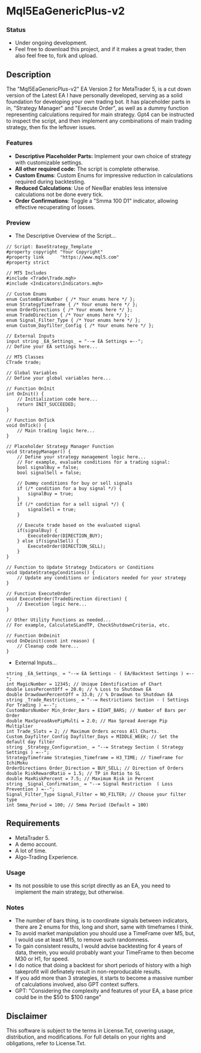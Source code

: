 # Mql5EaGenericPlus-v2

### Status
- Under ongoing development. 
- Feel free to download this project, and if it makes a great trader, then also feel free to, fork and upload.

## Description
The "Mql5EaGenericPlus-v2" EA Version 2 for MetaTrader 5, is a cut down version of the Latest EA I have personally developed, serving as a solid foundation for developing your own trading bot. It has placeholder parts in in, "Strategy Manager" and "Execute Order", as well as a dummy function representing calculations required for main strategy. Gpt4 can be instructed to inspect the script, and then implement any combinations of main trading strategy, then fix the leftover issues. 

### Features
- **Descriptive Placeholder Parts:** Implement your own choice of strategy with customizable settings.
- **All other required code:** The script is complete otherwise.
- **Custom Enums**: Custom Enums for impressive reduction in calculations required during backtesting.  
- **Reduced Calculations**: Use of NewBar enables less intensive calculations not be done every tick. 
- **Order Confirmations**: Toggle a "Smma 100 D1" indicator, allowing effective recuperating of losses. 

### Preview
- The Descriptive Overview of the Script...
```
// Script: BaseStrategy_Template
#property copyright "Your Copyright"
#property link      "https://www.mql5.com"
#property strict

// MT5 Includes
#include <Trade\Trade.mqh>
#include <Indicators\Indicators.mqh>

// Custom Enums
enum CustomBarsNumber { /* Your enums here */ };
enum StrategyTimeframe { /* Your enums here */ };
enum OrderDirections { /* Your enums here */ };
enum TradeDirection { /* Your enums here */ };
enum Signal_Filter_Type { /* Your enums here */ };
enum Custom_Dayfilter_Config { /* Your enums here */ };

// External Inputs
input string _EA_Settings_ = "--= EA Settings =--";
// Define your EA settings here...

// MT5 Classes
CTrade trade;

// Global Variables
// Define your global variables here...

// Function OnInit
int OnInit() {
    // Initialization code here...
    return INIT_SUCCEEDED;
}

// Function OnTick
void OnTick() {
    // Main trading logic here...
}

// Placeholder Strategy Manager Function
void StrategyManager() {
    // Define your strategy management logic here...
    // For example, evaluate conditions for a trading signal:
    bool signalBuy = false;
    bool signalSell = false;

    // Dummy conditions for buy or sell signals
    if (/* condition for a buy signal */) {
        signalBuy = true;
    } 
    if (/* condition for a sell signal */) {
        signalSell = true;
    }

    // Execute trade based on the evaluated signal
    if(signalBuy) {
        ExecuteOrder(DIRECTION_BUY);
    } else if(signalSell) {
        ExecuteOrder(DIRECTION_SELL);
    }
}

// Function to Update Strategy Indicators or Conditions
void UpdateStrategyConditions() {
    // Update any conditions or indicators needed for your strategy
}

// Function ExecuteOrder
void ExecuteOrder(TradeDirection direction) {
    // Execution logic here...
}

// Other Utility Functions as needed...
// For example, CalculateSLandTP, CheckShutdownCriteria, etc.

// Function OnDeinit
void OnDeinit(const int reason) {
    // Cleanup code here...
}
```
- External Inputs...
```
string _EA_Settings_ = "--= EA Settings - ( EA/Backtest Settings ) =--";
int MagicNumber = 12345; // Unique Identification of Chart
double LossPercentOff = 20.0; // % Loss to Shutdown EA
double DrawdownPercentOff = 33.0; // % Drawdown to Shutdown EA
string _Trade_Restrictions_ = "--= Restrictions Section - ( Settings For Trading ) =--";
CustomBarsNumber Min_Order_Bars = EIGHT_BARS; // Number of Bars per Order
double MaxSpreadAvePipMulti = 2.0; // Max Spread Average Pip Multiplier
int Trade_Slots = 2; // Maximum Orders across All Charts.
Custom_Dayfilter_Config Dayfilter_Days = MIDDLE_WEEK; // Set the default day filter
string _Strategy_Configuration_ = "--= Strategy Section ( Strategy Settings ) =--";
StrategyTimeframe Strategies_Timeframe = H3_TIME; // TimeFrame for IchiMoku
OrderDirections Order_Direction = BUY_SELL; // Direction of Orders
double RiskRewardRatio = 1.5; // TP in Ratio to SL
double MaxRiskPercent = 7.5; // Maximum Risk in Percent
string _Signal_Confirmation_ = "--= Signal Restriction  ( Loss Prevention ) =--";
Signal_Filter_Type Signal_Filter = NO_FILTER; // Choose your filter type
int Smma_Period = 100; // Smma Period (Default = 100)
```

## Requirements
- MetaTrader 5.
- A demo account.
- A lot of time.
- Algo-Trading Experience.

### Usage
- Its not possible to use this script directly as an EA, you need to implement the main strategy, but otherwise.

### Notes
- The number of bars thing, is to coordinate signals between indicators, there are 2 enums for this, long and short, same with timeframes I think.
- To avoid market manipulation you should use a TimeFrame over M5, but, I would use at least M15, to remove such randomness.
- To gain consistent results, I would advise backtesting for 4 years of data, therein, you would probably want your TimeFrame to then become M30 or H1, for speed.
- I do notice that doing a backtest for short periods of history with a high takeprofit will definately result in non-reproducable results.
- If you add more than 3 strategies, it starts to become a massive number of calculations involved, also GPT context suffers.
- GPT: "Considering the complexity and features of your EA, a base price could be in the $50 to $100 range"

## Disclaimer
This software is subject to the terms in License.Txt, covering usage, distribution, and modifications. For full details on your rights and obligations, refer to License.Txt.
